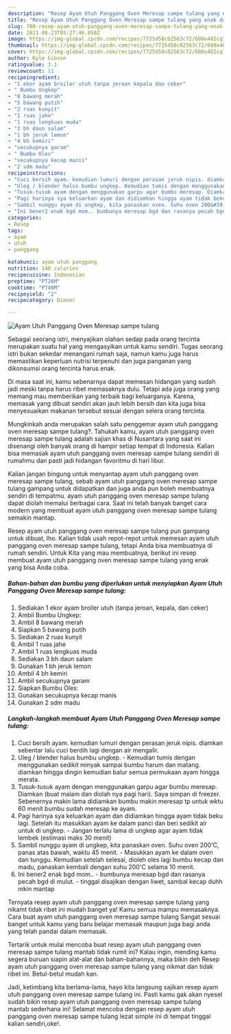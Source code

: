 ```yaml
---
description: "Resep Ayam Utuh Panggang Oven Meresap sampe tulang yang enak dan Mudah Dibuat"
title: "Resep Ayam Utuh Panggang Oven Meresap sampe tulang yang enak dan Mudah Dibuat"
slug: 780-resep-ayam-utuh-panggang-oven-meresap-sampe-tulang-yang-enak-dan-mudah-dibuat
date: 2021-06-23T05:27:46.058Z
image: https://img-global.cpcdn.com/recipes/7725d58c02563c72/680x482cq70/ayam-utuh-panggang-oven-meresap-sampe-tulang-foto-resep-utama.jpg
thumbnail: https://img-global.cpcdn.com/recipes/7725d58c02563c72/680x482cq70/ayam-utuh-panggang-oven-meresap-sampe-tulang-foto-resep-utama.jpg
cover: https://img-global.cpcdn.com/recipes/7725d58c02563c72/680x482cq70/ayam-utuh-panggang-oven-meresap-sampe-tulang-foto-resep-utama.jpg
author: Kyle Gibson
ratingvalue: 3.1
reviewcount: 11
recipeingredient:
- "1 ekor ayam broiler utuh tanpa jeroan kepala dan ceker"
- " Bumbu Ungkep"
- "8 bawang merah"
- "5 bawang putih"
- "2 ruas kunyit"
- "1 ruas jahe"
- "1 ruas lengkuas muda"
- "3 bh daun salam"
- "1 bh jeruk lemon"
- "4 bh kemiri"
- "secukupnya garam"
- " Bumbu Oles"
- "secukupnya kecap manis"
- "2 sdm madu"
recipeinstructions:
- "Cuci bersih ayam. kemudian lumuri dengan perasan jeruk nipis. diamkan sebentar lalu cuci berdih lagi dengan air mengalir."
- "Uleg / blender halus bumbu ungkep. Kemudian tumis dengan menggunakan sedikit minyak sampai bumbu harum dan matang. diamkan hingga dingin kemudian balur semua permukaan ayam hingga merata."
- "Tusuk-tusuk ayam dengan menggunakan garpu agar bumbu meresap. Diamkan (buat malam dan diolah nya pagi hari). Saya simpan di freezer. Sebenernya makin lama didiamkan bumbu makin meresap tp untuk wktu 60 menit bumbu sudah meresap ke ayam."
- "Pagi harinya sya keluarkan ayam dan didiamkan hingga ayam tidak beku lagi. Setelah itu masukkan ayam ke dalam panci dan beri sedikit air untuk di ungkep.  Jangan terlalu lama di ungkep agar ayam tidak lembek (estimasi maks 30 menit)"
- "Sambil nunggu ayam di ungkep, kita panaskan oven. Suhu oven 200&#39;C, panas atas bawah, waktu 45 menit.  Masukkan ayam ke dalam oven dan tunggu. Kemudian setelah selesai, dioleh oles lagi bumbu kecap dan madu, panaskan kembali dengan suhu 200&#39;C selama 10 menit."
- "Ini bener2 enak bgd mom.. bumbunya meresap bgd dan rasanya pecah bgd di mulut. tinggal disajikan dengan liwet, sambal kecap duhh mkin mantap"
categories:
- Resep
tags:
- ayam
- utuh
- panggang

katakunci: ayam utuh panggang 
nutrition: 148 calories
recipecuisine: Indonesian
preptime: "PT26M"
cooktime: "PT40M"
recipeyield: "2"
recipecategory: Dinner

---
```



![Ayam Utuh Panggang Oven Meresap sampe tulang](https://img-global.cpcdn.com/recipes/7725d58c02563c72/680x482cq70/ayam-utuh-panggang-oven-meresap-sampe-tulang-foto-resep-utama.jpg)

Sebagai seorang istri, menyajikan olahan sedap pada orang tercinta merupakan suatu hal yang mengasyikan untuk kamu sendiri. Tugas seorang istri bukan sekedar menangani rumah saja, namun kamu juga harus memastikan keperluan nutrisi terpenuhi dan juga panganan yang dikonsumsi orang tercinta harus enak.

Di masa  saat ini, kamu sebenarnya dapat memesan hidangan yang sudah jadi meski tanpa harus ribet memasaknya dulu. Tetapi ada juga orang yang memang mau memberikan yang terbaik bagi keluarganya. Karena, memasak yang dibuat sendiri akan jauh lebih bersih dan kita juga bisa menyesuaikan makanan tersebut sesuai dengan selera orang tercinta. 



Mungkinkah anda merupakan salah satu penggemar ayam utuh panggang oven meresap sampe tulang?. Tahukah kamu, ayam utuh panggang oven meresap sampe tulang adalah sajian khas di Nusantara yang saat ini disenangi oleh banyak orang di hampir setiap tempat di Indonesia. Kalian bisa memasak ayam utuh panggang oven meresap sampe tulang sendiri di rumahmu dan pasti jadi hidangan favoritmu di hari libur.

Kalian jangan bingung untuk menyantap ayam utuh panggang oven meresap sampe tulang, sebab ayam utuh panggang oven meresap sampe tulang gampang untuk didapatkan dan juga anda pun boleh membuatnya sendiri di tempatmu. ayam utuh panggang oven meresap sampe tulang dapat diolah memalui berbagai cara. Saat ini telah banyak banget cara modern yang membuat ayam utuh panggang oven meresap sampe tulang semakin mantap.

Resep ayam utuh panggang oven meresap sampe tulang pun gampang untuk dibuat, lho. Kalian tidak usah repot-repot untuk memesan ayam utuh panggang oven meresap sampe tulang, tetapi Anda bisa membuatnya di rumah sendiri. Untuk Kita yang mau membuatnya, berikut ini resep membuat ayam utuh panggang oven meresap sampe tulang yang enak yang bisa Anda coba.

<!--inarticleads1-->

##### Bahan-bahan dan bumbu yang diperlukan untuk menyiapkan Ayam Utuh Panggang Oven Meresap sampe tulang:

1. Sediakan 1 ekor ayam broiler utuh (tanpa jeroan, kepala, dan ceker)
1. Ambil  Bumbu Ungkep:
1. Ambil 8 bawang merah
1. Siapkan 5 bawang putih
1. Sediakan 2 ruas kunyit
1. Ambil 1 ruas jahe
1. Ambil 1 ruas lengkuas muda
1. Sediakan 3 bh daun salam
1. Gunakan 1 bh jeruk lemon
1. Ambil 4 bh kemiri
1. Ambil secukupnya garam
1. Siapkan  Bumbu Oles:
1. Gunakan secukupnya kecap manis
1. Gunakan 2 sdm madu




<!--inarticleads2-->

##### Langkah-langkah membuat Ayam Utuh Panggang Oven Meresap sampe tulang:

1. Cuci bersih ayam. kemudian lumuri dengan perasan jeruk nipis. diamkan sebentar lalu cuci berdih lagi dengan air mengalir.
1. Uleg / blender halus bumbu ungkep. - Kemudian tumis dengan menggunakan sedikit minyak sampai bumbu harum dan matang. diamkan hingga dingin kemudian balur semua permukaan ayam hingga merata.
1. Tusuk-tusuk ayam dengan menggunakan garpu agar bumbu meresap. Diamkan (buat malam dan diolah nya pagi hari). Saya simpan di freezer. Sebenernya makin lama didiamkan bumbu makin meresap tp untuk wktu 60 menit bumbu sudah meresap ke ayam.
1. Pagi harinya sya keluarkan ayam dan didiamkan hingga ayam tidak beku lagi. Setelah itu masukkan ayam ke dalam panci dan beri sedikit air untuk di ungkep.  - Jangan terlalu lama di ungkep agar ayam tidak lembek (estimasi maks 30 menit)
1. Sambil nunggu ayam di ungkep, kita panaskan oven. Suhu oven 200&#39;C, panas atas bawah, waktu 45 menit.  - Masukkan ayam ke dalam oven dan tunggu. Kemudian setelah selesai, dioleh oles lagi bumbu kecap dan madu, panaskan kembali dengan suhu 200&#39;C selama 10 menit.
1. Ini bener2 enak bgd mom.. - bumbunya meresap bgd dan rasanya pecah bgd di mulut. - tinggal disajikan dengan liwet, sambal kecap duhh mkin mantap




Ternyata resep ayam utuh panggang oven meresap sampe tulang yang nikamt tidak ribet ini mudah banget ya! Kamu semua mampu memasaknya. Cara buat ayam utuh panggang oven meresap sampe tulang Sangat sesuai banget untuk kamu yang baru belajar memasak maupun juga bagi anda yang telah pandai dalam memasak.

Tertarik untuk mulai mencoba buat resep ayam utuh panggang oven meresap sampe tulang mantab tidak rumit ini? Kalau ingin, mending kamu segera buruan siapin alat-alat dan bahan-bahannya, maka bikin deh Resep ayam utuh panggang oven meresap sampe tulang yang nikmat dan tidak ribet ini. Betul-betul mudah kan. 

Jadi, ketimbang kita berlama-lama, hayo kita langsung sajikan resep ayam utuh panggang oven meresap sampe tulang ini. Pasti kamu gak akan nyesel sudah bikin resep ayam utuh panggang oven meresap sampe tulang mantab sederhana ini! Selamat mencoba dengan resep ayam utuh panggang oven meresap sampe tulang lezat simple ini di tempat tinggal kalian sendiri,oke!.

